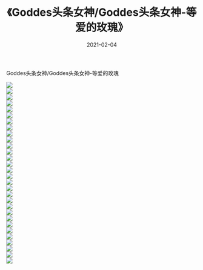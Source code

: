 ﻿---
layout: post
title:  《Goddes头条女神/Goddes头条女神-等爱的玫瑰》
date:   2021-02-04
img: http://pic.660000.xyz/1:/网络美图/2021/Goddes头条女神/Goddes头条女神-等爱的玫瑰/000.jpg
categories: [美女, 清纯, 唯美]
---

Goddes头条女神/Goddes头条女神-等爱的玫瑰

 ![](http://pic.660000.xyz/1:/网络美图/2021/Goddes头条女神/Goddes头条女神-等爱的玫瑰/001.jpg) <br>![](http://pic.660000.xyz/1:/网络美图/2021/Goddes头条女神/Goddes头条女神-等爱的玫瑰/002.jpg) <br>![](http://pic.660000.xyz/1:/网络美图/2021/Goddes头条女神/Goddes头条女神-等爱的玫瑰/003.jpg) <br>![](http://pic.660000.xyz/1:/网络美图/2021/Goddes头条女神/Goddes头条女神-等爱的玫瑰/004.jpg) <br>![](http://pic.660000.xyz/1:/网络美图/2021/Goddes头条女神/Goddes头条女神-等爱的玫瑰/005.jpg) <br>![](http://pic.660000.xyz/1:/网络美图/2021/Goddes头条女神/Goddes头条女神-等爱的玫瑰/006.jpg) <br>![](http://pic.660000.xyz/1:/网络美图/2021/Goddes头条女神/Goddes头条女神-等爱的玫瑰/007.jpg) <br>![](http://pic.660000.xyz/1:/网络美图/2021/Goddes头条女神/Goddes头条女神-等爱的玫瑰/008.jpg) <br>![](http://pic.660000.xyz/1:/网络美图/2021/Goddes头条女神/Goddes头条女神-等爱的玫瑰/009.jpg) <br>![](http://pic.660000.xyz/1:/网络美图/2021/Goddes头条女神/Goddes头条女神-等爱的玫瑰/010.jpg) <br>![](http://pic.660000.xyz/1:/网络美图/2021/Goddes头条女神/Goddes头条女神-等爱的玫瑰/011.jpg) <br>![](http://pic.660000.xyz/1:/网络美图/2021/Goddes头条女神/Goddes头条女神-等爱的玫瑰/012.jpg) <br>![](http://pic.660000.xyz/1:/网络美图/2021/Goddes头条女神/Goddes头条女神-等爱的玫瑰/013.jpg) <br>![](http://pic.660000.xyz/1:/网络美图/2021/Goddes头条女神/Goddes头条女神-等爱的玫瑰/014.jpg) <br>![](http://pic.660000.xyz/1:/网络美图/2021/Goddes头条女神/Goddes头条女神-等爱的玫瑰/015.jpg) <br>![](http://pic.660000.xyz/1:/网络美图/2021/Goddes头条女神/Goddes头条女神-等爱的玫瑰/016.jpg) <br>![](http://pic.660000.xyz/1:/网络美图/2021/Goddes头条女神/Goddes头条女神-等爱的玫瑰/017.jpg) <br>![](http://pic.660000.xyz/1:/网络美图/2021/Goddes头条女神/Goddes头条女神-等爱的玫瑰/018.jpg) <br>![](http://pic.660000.xyz/1:/网络美图/2021/Goddes头条女神/Goddes头条女神-等爱的玫瑰/019.jpg) <br>![](http://pic.660000.xyz/1:/网络美图/2021/Goddes头条女神/Goddes头条女神-等爱的玫瑰/020.jpg) <br>![](http://pic.660000.xyz/1:/网络美图/2021/Goddes头条女神/Goddes头条女神-等爱的玫瑰/021.jpg) <br>![](http://pic.660000.xyz/1:/网络美图/2021/Goddes头条女神/Goddes头条女神-等爱的玫瑰/022.jpg) <br>![](http://pic.660000.xyz/1:/网络美图/2021/Goddes头条女神/Goddes头条女神-等爱的玫瑰/023.jpg) <br>![](http://pic.660000.xyz/1:/网络美图/2021/Goddes头条女神/Goddes头条女神-等爱的玫瑰/024.jpg) <br>![](http://pic.660000.xyz/1:/网络美图/2021/Goddes头条女神/Goddes头条女神-等爱的玫瑰/025.jpg) <br>![](http://pic.660000.xyz/1:/网络美图/2021/Goddes头条女神/Goddes头条女神-等爱的玫瑰/026.jpg) <br>![](http://pic.660000.xyz/1:/网络美图/2021/Goddes头条女神/Goddes头条女神-等爱的玫瑰/027.jpg) <br>![](http://pic.660000.xyz/1:/网络美图/2021/Goddes头条女神/Goddes头条女神-等爱的玫瑰/028.jpg) <br>![](http://pic.660000.xyz/1:/网络美图/2021/Goddes头条女神/Goddes头条女神-等爱的玫瑰/029.jpg) <br>![](http://pic.660000.xyz/1:/网络美图/2021/Goddes头条女神/Goddes头条女神-等爱的玫瑰/030.jpg) <br>